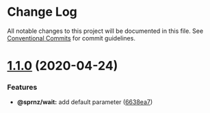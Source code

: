# Change Log

All notable changes to this project will be documented in this file.
See [Conventional Commits](https://conventionalcommits.org) for commit guidelines.

# [1.1.0](https://github.com/asartalo/sprnz/compare/@sprnz/wait@1.0.1...@sprnz/wait@1.1.0) (2020-04-24)


### Features

* **@sprnz/wait:** add default parameter ([6638ea7](https://github.com/asartalo/sprnz/commit/6638ea75dc90966d19824b84e37232dc21d10d42))
